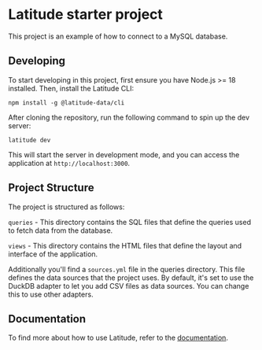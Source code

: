 # Latitude starter project

This project is an example of how to connect to a MySQL database.

## Developing

To start developing in this project, first ensure you have Node.js >= 18 installed. Then, install the Latitude CLI:

```
npm install -g @latitude-data/cli
```

After cloning the repository, run the following command to spin up the dev server:

```
latitude dev
```

This will start the server in development mode, and you can access the application at `http://localhost:3000`.

## Project Structure

The project is structured as follows:

`queries` - This directory contains the SQL files that define the queries used to fetch data from the database.

`views` - This directory contains the HTML files that define the layout and interface of the application.

Additionally you'll find a `sources.yml` file in the queries directory. This file defines the data sources that the project uses. By default, it's set to use the DuckDB adapter to let you add CSV files as data sources. You can change this to use other adapters.

## Documentation

To find more about how to use Latitude, refer to the [documentation](https://docs.latitude.so).
